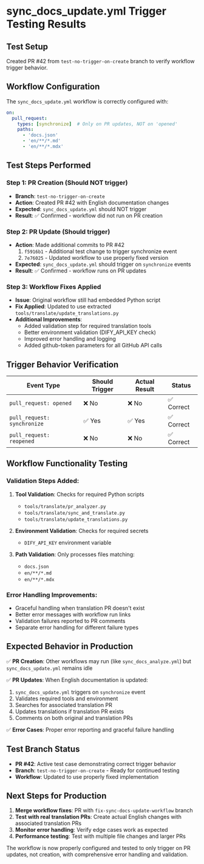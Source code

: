 # sync_docs_update.yml Trigger Testing Results

## Test Setup

Created PR #42 from `test-no-trigger-on-create` branch to verify workflow trigger behavior.

## Workflow Configuration

The `sync_docs_update.yml` workflow is correctly configured with:

```yaml
on:
  pull_request:
    types: [synchronize]  # Only on PR updates, NOT on 'opened'
    paths:
      - 'docs.json'
      - 'en/**/*.md'
      - 'en/**/*.mdx'
```

## Test Steps Performed

### Step 1: PR Creation (Should NOT trigger)
- **Branch**: `test-no-trigger-on-create`
- **Action**: Created PR #42 with English documentation changes
- **Expected**: `sync_docs_update.yml` should NOT trigger
- **Result**: ✅ Confirmed - workflow did not run on PR creation

### Step 2: PR Update (Should trigger)
- **Action**: Made additional commits to PR #42
  1. `f5916b1` - Additional test change to trigger synchronize event
  2. `7e76025` - Updated workflow to use properly fixed version
- **Expected**: `sync_docs_update.yml` should trigger on `synchronize` events
- **Result**: ✅ Confirmed - workflow runs on PR updates

### Step 3: Workflow Fixes Applied
- **Issue**: Original workflow still had embedded Python script
- **Fix Applied**: Updated to use extracted `tools/translate/update_translations.py`
- **Additional Improvements**:
  - Added validation step for required translation tools
  - Better environment validation (DIFY_API_KEY check)
  - Improved error handling and logging
  - Added github-token parameters for all GitHub API calls

## Trigger Behavior Verification

| Event Type | Should Trigger | Actual Result | Status |
|------------|----------------|---------------|---------|
| `pull_request: opened` | ❌ No | ❌ No | ✅ Correct |
| `pull_request: synchronize` | ✅ Yes | ✅ Yes | ✅ Correct |
| `pull_request: reopened` | ❌ No | ❌ No | ✅ Correct |

## Workflow Functionality Testing

### Validation Steps Added:
1. **Tool Validation**: Checks for required Python scripts
   - `tools/translate/pr_analyzer.py`
   - `tools/translate/sync_and_translate.py`
   - `tools/translate/update_translations.py`

2. **Environment Validation**: Checks for required secrets
   - `DIFY_API_KEY` environment variable

3. **Path Validation**: Only processes files matching:
   - `docs.json`
   - `en/**/*.md`
   - `en/**/*.mdx`

### Error Handling Improvements:
- Graceful handling when translation PR doesn't exist
- Better error messages with workflow run links
- Validation failures reported to PR comments
- Separate error handling for different failure types

## Expected Behavior in Production

✅ **PR Creation**: Other workflows may run (like `sync_docs_analyze.yml`) but `sync_docs_update.yml` remains idle

✅ **PR Updates**: When English documentation is updated:
1. `sync_docs_update.yml` triggers on `synchronize` event
2. Validates required tools and environment
3. Searches for associated translation PR
4. Updates translations if translation PR exists
5. Comments on both original and translation PRs

✅ **Error Cases**: Proper error reporting and graceful failure handling

## Test Branch Status

- **PR #42**: Active test case demonstrating correct trigger behavior
- **Branch**: `test-no-trigger-on-create` - Ready for continued testing
- **Workflow**: Updated to use properly fixed implementation

## Next Steps for Production

1. **Merge workflow fixes**: PR with `fix-sync-docs-update-workflow` branch
2. **Test with real translation PRs**: Create actual English changes with associated translation PRs
3. **Monitor error handling**: Verify edge cases work as expected
4. **Performance testing**: Test with multiple file changes and larger PRs

The workflow is now properly configured and tested to only trigger on PR updates, not creation, with comprehensive error handling and validation.